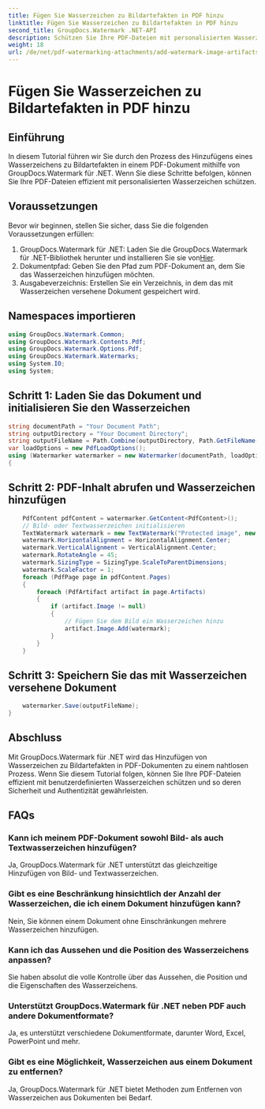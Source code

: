 ```yaml
---
title: Fügen Sie Wasserzeichen zu Bildartefakten in PDF hinzu
linktitle: Fügen Sie Wasserzeichen zu Bildartefakten in PDF hinzu
second_title: GroupDocs.Watermark .NET-API
description: Schützen Sie Ihre PDF-Dateien mit personalisierten Wasserzeichen mit GroupDocs.Watermark für .NET. Fügen Sie ganz einfach Text- oder Bildwasserzeichen zu Bildartefakten in PDF-Dokumenten hinzu.
weight: 18
url: /de/net/pdf-watermarking-attachments/add-watermark-image-artifacts-pdf/
---
```


# Fügen Sie Wasserzeichen zu Bildartefakten in PDF hinzu

## Einführung
In diesem Tutorial führen wir Sie durch den Prozess des Hinzufügens eines Wasserzeichens zu Bildartefakten in einem PDF-Dokument mithilfe von GroupDocs.Watermark für .NET. Wenn Sie diese Schritte befolgen, können Sie Ihre PDF-Dateien effizient mit personalisierten Wasserzeichen schützen.
## Voraussetzungen
Bevor wir beginnen, stellen Sie sicher, dass Sie die folgenden Voraussetzungen erfüllen:
1.  GroupDocs.Watermark für .NET: Laden Sie die GroupDocs.Watermark für .NET-Bibliothek herunter und installieren Sie sie von[Hier](https://releases.groupdocs.com/Watermark/net/).
2. Dokumentpfad: Geben Sie den Pfad zum PDF-Dokument an, dem Sie das Wasserzeichen hinzufügen möchten.
3. Ausgabeverzeichnis: Erstellen Sie ein Verzeichnis, in dem das mit Wasserzeichen versehene Dokument gespeichert wird.

## Namespaces importieren
```csharp
using GroupDocs.Watermark.Common;
using GroupDocs.Watermark.Contents.Pdf;
using GroupDocs.Watermark.Options.Pdf;
using GroupDocs.Watermark.Watermarks;
using System.IO;
using System;
```
## Schritt 1: Laden Sie das Dokument und initialisieren Sie den Wasserzeichen
```csharp
string documentPath = "Your Document Path";
string outputDirectory = "Your Document Directory";
string outputFileName = Path.Combine(outputDirectory, Path.GetFileName(documentPath));
var loadOptions = new PdfLoadOptions();
using (Watermarker watermarker = new Watermarker(documentPath, loadOptions))
{
```
## Schritt 2: PDF-Inhalt abrufen und Wasserzeichen hinzufügen
```csharp
	PdfContent pdfContent = watermarker.GetContent<PdfContent>();
	// Bild- oder Textwasserzeichen initialisieren
	TextWatermark watermark = new TextWatermark("Protected image", new Font("Arial", 8));
	watermark.HorizontalAlignment = HorizontalAlignment.Center;
	watermark.VerticalAlignment = VerticalAlignment.Center;
	watermark.RotateAngle = 45;
	watermark.SizingType = SizingType.ScaleToParentDimensions;
	watermark.ScaleFactor = 1;
	foreach (PdfPage page in pdfContent.Pages)
	{
		foreach (PdfArtifact artifact in page.Artifacts)
		{
			if (artifact.Image != null)
			{
				// Fügen Sie dem Bild ein Wasserzeichen hinzu
				artifact.Image.Add(watermark);
			}
		}
	}
```
## Schritt 3: Speichern Sie das mit Wasserzeichen versehene Dokument
```csharp
	watermarker.Save(outputFileName);
}
```

## Abschluss
Mit GroupDocs.Watermark für .NET wird das Hinzufügen von Wasserzeichen zu Bildartefakten in PDF-Dokumenten zu einem nahtlosen Prozess. Wenn Sie diesem Tutorial folgen, können Sie Ihre PDF-Dateien effizient mit benutzerdefinierten Wasserzeichen schützen und so deren Sicherheit und Authentizität gewährleisten.
## FAQs
### Kann ich meinem PDF-Dokument sowohl Bild- als auch Textwasserzeichen hinzufügen?
Ja, GroupDocs.Watermark für .NET unterstützt das gleichzeitige Hinzufügen von Bild- und Textwasserzeichen.
### Gibt es eine Beschränkung hinsichtlich der Anzahl der Wasserzeichen, die ich einem Dokument hinzufügen kann?
Nein, Sie können einem Dokument ohne Einschränkungen mehrere Wasserzeichen hinzufügen.
### Kann ich das Aussehen und die Position des Wasserzeichens anpassen?
Sie haben absolut die volle Kontrolle über das Aussehen, die Position und die Eigenschaften des Wasserzeichens.
### Unterstützt GroupDocs.Watermark für .NET neben PDF auch andere Dokumentformate?
Ja, es unterstützt verschiedene Dokumentformate, darunter Word, Excel, PowerPoint und mehr.
### Gibt es eine Möglichkeit, Wasserzeichen aus einem Dokument zu entfernen?
Ja, GroupDocs.Watermark für .NET bietet Methoden zum Entfernen von Wasserzeichen aus Dokumenten bei Bedarf.